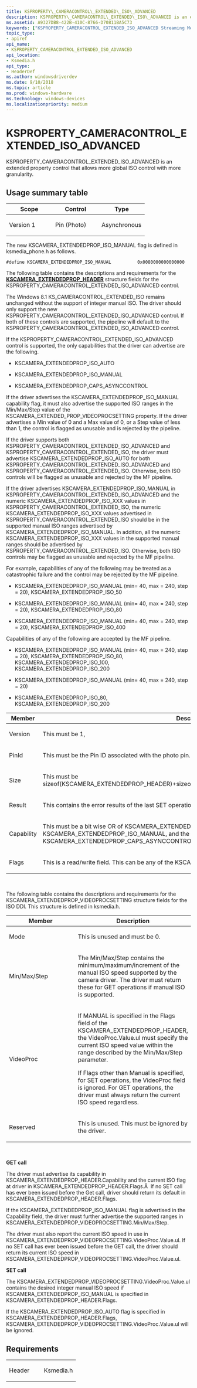 ```yaml
---
title: KSPROPERTY\_CAMERACONTROL\_EXTENDED\_ISO\_ADVANCED
description: KSPROPERTY\_CAMERACONTROL\_EXTENDED\_ISO\_ADVANCED is an extended property control that allows more global ISO control with more granularity.
ms.assetid: A9327DB8-422B-410C-8766-D70811BA5C73
keywords: ["KSPROPERTY_CAMERACONTROL_EXTENDED_ISO_ADVANCED Streaming Media Devices"]
topic_type:
- apiref
api_name:
- KSPROPERTY_CAMERACONTROL_EXTENDED_ISO_ADVANCED
api_location:
- Ksmedia.h
api_type:
- HeaderDef
ms.author: windowsdriverdev
ms.date: 9/10/2018
ms.topic: article
ms.prod: windows-hardware
ms.technology: windows-devices
ms.localizationpriority: medium
---
```


# KSPROPERTY\_CAMERACONTROL\_EXTENDED\_ISO\_ADVANCED

KSPROPERTY\_CAMERACONTROL\_EXTENDED\_ISO\_ADVANCED is an extended property control that allows more global ISO control with more granularity.

## Usage summary table

<table>
<colgroup>
<col width="33%" />
<col width="33%" />
<col width="33%" />
</colgroup>
<thead>
<tr class="header">
<th>Scope</th>
<th>Control</th>
<th>Type</th>
</tr>
</thead>
<tbody>
<tr class="odd">
<td><p>Version 1</p></td>
<td><p>Pin (Photo)</p></td>
<td><p>Asynchronous</p></td>
</tr>
</tbody>
</table>

The new KSCAMERA\_EXTENDEDPROP\_ISO\_MANUAL flag is defined in ksmedia\_phone.h as follows.

``` syntax
#define KSCAMERA_EXTENDEDPROP_ISO_MANUAL          0x0080000000000000
```

The following table contains the descriptions and requirements for the [**KSCAMERA\_EXTENDEDPROP\_HEADER**](https://docs.microsoft.com/windows-hardware/drivers/ddi/content/ksmedia/ns-ksmedia-tagkscamera_extendedprop_header) structure fields for the KSPROPERTY\_CAMERACONTROL\_EXTENDED\_ISO\_ADVANCED control.

The Windows 8.1 KS\_CAMERACONTROL\_EXTENDED\_ISO remains unchanged without the support of integer manual ISO. The driver should only support the new KSPROPERTY\_CAMERACONTROL\_EXTENDED\_ISO\_ADVANCED control. If both of these controls are supported, the pipeline will default to the KSPROPERTY\_CAMERACONTROL\_EXTENDED\_ISO\_ADVANCED control.

If the KSPROPERTY\_CAMERACONTROL\_EXTENDED\_ISO\_ADVANCED control is supported, the only capabilities that the driver can advertise are the following.

-   KSCAMERA\_EXTENDEDPROP\_ISO\_AUTO

-   KSCAMERA\_EXTENDEDPROP\_ISO\_MANUAL

-   KSCAMERA\_EXTENDEDPROP\_CAPS\_ASYNCCONTROL

If the driver advertises the KSCAMERA\_EXTENDEDPROP\_ISO\_MANUAL capability flag, it must also advertise the supported ISO ranges in the Min/Max/Step value of the KSCAMERA\_EXTENDED\_PROP\_VIDEOPROCSETTING property. If the driver advertises a Min value of 0 and a Max value of 0, or a Step value of less than 1, the control is flagged as unusable and is rejected by the pipeline.

If the driver supports both KSPROPERTY\_CAMERACONTROL\_EXTENDED\_ISO\_ADVANCED and KSPROPERTY\_CAMERACONTROL\_EXTENDED\_ISO, the driver must advertise KSCAMERA\_EXTENDEDPROP\_ISO\_AUTO for both KSPROPERTY\_CAMERACONTROL\_EXTENDED\_ISO\_ADVANCED and KSPROPERTY\_CAMERACONTROL\_EXTENDED\_ISO. Otherwise, both ISO controls will be flagged as unusable and rejected by the MF pipeline.

If the driver advertises KSCAMERA\_EXTENDEDPROP\_ISO\_MANUAL in KSPROPERTY\_CAMERACONTROL\_EXTENDED\_ISO\_ADVANCED and the numeric KSCAMERA\_EXTENDEDPROP\_ISO\_XXX values in KSPROPERTY\_CAMERACONTROL\_EXTENDED\_ISO, the numeric KSCAMERA\_EXTENDEDPROP\_ISO\_XXX values advertised in KSPROPERTY\_CAMERACONTROL\_EXTENDED\_ISO should be in the supported manual ISO ranges advertised by KSCAMERA\_EXTENDEDPROP\_ISO\_MANUAL. In addition, all the numeric KSCAMERA\_EXTENDEDPROP\_ISO\_XXX values in the supported manual ranges should be advertised by KSPROPERTY\_CAMERACONTROL\_EXTENDED\_ISO. Otherwise, both ISO controls may be flagged as unusable and rejected by the MF pipeline.

For example, capabilities of any of the following may be treated as a catastrophic failure and the control may be rejected by the MF pipeline.

-   KSCAMERA\_EXTENDEDPROP\_ISO\_MANUAL (min= 40, max = 240, step = 20), KSCAMERA\_EXTENDEDPROP\_ISO\_50

-   KSCAMERA\_EXTENDEDPROP\_ISO\_MANUAL (min= 40, max = 240, step = 20), KSCAMERA\_EXTENDEDPROP\_ISO\_80

-   KSCAMERA\_EXTENDEDPROP\_ISO\_MANUAL (min= 40, max = 240, step = 20), KSCAMERA\_EXTENDEDPROP\_ISO\_400

Capabilities of any of the following are accepted by the MF pipeline.

-   KSCAMERA\_EXTENDEDPROP\_ISO\_MANUAL (min= 40, max = 240, step = 20), KSCAMERA\_EXTENDEDPROP\_ISO\_80, KSCAMERA\_EXTENDEDPROP\_ISO\_100, KSCAMERA\_EXTENDEDPROP\_ISO\_200

-   KSCAMERA\_EXTENDEDPROP\_ISO\_MANUAL (min= 40, max = 240, step = 20)

-   KSCAMERA\_EXTENDEDPROP\_ISO\_80, KSCAMERA\_EXTENDEDPROP\_ISO\_200

<table>
<colgroup>
<col width="50%" />
<col width="50%" />
</colgroup>
<thead>
<tr class="header">
<th>Member</th>
<th>Description</th>
</tr>
</thead>
<tbody>
<tr class="odd">
<td><p>Version</p></td>
<td><p>This must be 1,</p></td>
</tr>
<tr class="even">
<td><p>PinId</p></td>
<td><p>This must be the Pin ID associated with the photo pin.</p></td>
</tr>
<tr class="odd">
<td><p>Size</p></td>
<td><p>This must be sizeof(KSCAMERA_EXTENDEDPROP_HEADER)+sizeof(KSCAMERA_EXTENDEDPROP_VIDEOPROCSETTING),</p></td>
</tr>
<tr class="even">
<td><p>Result</p></td>
<td><p>This contains the error results of the last SET operation. If no SET operation has taken place, this must be 0.</p></td>
</tr>
<tr class="odd">
<td><p>Capability</p></td>
<td><p>This must be a bit wise OR of KSCAMERA_EXTENDEDPROP_ISO_AUTO and\or KSCAMERA_EXTENDEDPROP_ISO_MANUAL, and the KSCAMERA_EXTENDEDPROP_CAPS_ASYNCCONTROL flag. This control must be asynchronous.</p></td>
</tr>
<tr class="even">
<td><p>Flags</p></td>
<td><p>This is a read/write field. This can be any of the KSCAMERA_EXTENDEDPROP_ISO_XXX flags defined above.</p></td>
</tr>
</tbody>
</table>

 

The following table contains the descriptions and requirements for the KSCAMERA\_EXTENDEDPROP\_VIDEOPROCSETTING structure fields for the ISO DDI. This structure is defined in ksmedia.h.

<table>
<colgroup>
<col width="50%" />
<col width="50%" />
</colgroup>
<thead>
<tr class="header">
<th>Member</th>
<th>Description</th>
</tr>
</thead>
<tbody>
<tr class="odd">
<td><p>Mode</p></td>
<td><p>This is unused and must be 0.</p></td>
</tr>
<tr class="even">
<td><p>Min/Max/Step</p></td>
<td><p>The Min/Max/Step contains the minimum/maximum/increment of the manual ISO speed supported by the camera driver. The driver must return these for GET operations if manual ISO is supported.</p></td>
</tr>
<tr class="odd">
<td><p>VideoProc</p></td>
<td><p>If MANUAL is specified in the Flags field of the KSCAMERA_EXTENDEDPROP_HEADER, the VideoProc.Value.ul must specify the current ISO speed value within the range described by the Min/Max/Step parameter.</p>
<p>If Flags other than Manual is specified, for SET operations, the VideoProc field is ignored. For GET operations, the driver must always return the current ISO speed regardless.</p></td>
</tr>
<tr class="even">
<td><p>Reserved</p></td>
<td><p>This is unused. This must be ignored by the driver.</p></td>
</tr>
</tbody>
</table>

 

**GET call**

The driver must advertise its capability in KSCAMERA\_EXTENDEDPROP\_HEADER.Capability and the current ISO flag at driver in KSCAMERA\_EXTENDEDPROP\_HEADER.Flags.Â  If no SET call has ever been issued before the Get call, driver should return its default in KSCAMERA\_EXTENDEDPROP\_HEADER.Flags.

If the KSCAMERA\_EXTENDEDPROP\_ISO\_MANUAL flag is advertised in the Capability field, the driver must further advertise the supported ranges in KSCAMERA\_EXTENDEDPROP\_VIDEOPROCSETTING.Min/Max/Step.

The driver must also report the current ISO speed in use in KSCAMERA\_EXTENDEDPROP\_VIDEOPROCSETTING.VideoProc.Value.ul. If no SET call has ever been issued before the GET call, the driver should return its current ISO speed in KSCAMERA\_EXTENDEDPROP\_VIDEOPROCSETTING.VideoProc.Value.ul.

**SET call**

The KSCAMERA\_EXTENDEDPROP\_VIDEOPROCSETTING.VideoProc.Value.ul contains the desired integer manual ISO speed if KSCAMERA\_EXTENDEDPROP\_ISO\_MANUAL is specified in KSCAMERA\_EXTENDEDPROP\_HEADER.Flags.

If the KSCAMERA\_EXTENDEDPROP\_ISO\_AUTO flag is specified in KSCAMERA\_EXTENDEDPROP\_HEADER.Flags, KSCAMERA\_EXTENDEDPROP\_VIDEOPROCSETTING.VideoProc.Value.ul will be ignored.

## Requirements

<table>
<colgroup>
<col width="50%" />
<col width="50%" />
</colgroup>
<tbody>
<tr class="odd">
<td><p>Header</p></td>
<td>Ksmedia.h</td>
</tr>
</tbody>
</table>
